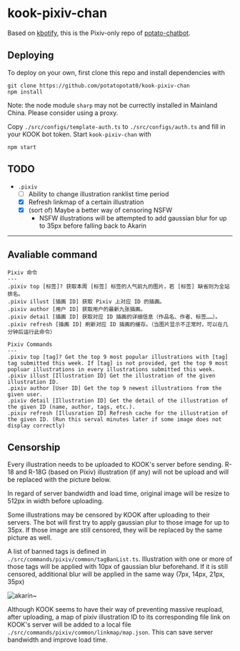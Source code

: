 # kook-pixiv-chan

Based on [kbotify](https://github.com/fi6/kBotify), this is the Pixiv-only repo of [potato-chatbot](https://github.com/potatopotat0/potato-chatbot).

## Deploying

To deploy on your own, first clone this repo and install dependencies with

```
git clone https://github.com/potatopotat0/kook-pixiv-chan
npm install
```

Note: the node module `sharp` may not be currectly installed in Mainland China. Please consider using a proxy.

Copy `./src/configs/template-auth.ts` to `./src/configs/auth.ts` and fill in your KOOK bot token. Start `kook-pixiv-chan` with

```
npm start
```

## TODO

- `.pixiv`
    - [ ] Ability to change illustration ranklist time period
    - [x] Refresh linkmap of a certain illustration
    - [x] (sort of) Maybe a better way of censoring NSFW
        - NSFW illustrations will be attempted to add gaussian blur for up to 35px before falling back to Akarin

---

## Avaliable command

```
Pixiv 命令
---
.pixiv top [标签]? 获取本周 [标签] 标签的人气前九的图片，若 [标签] 缺省则为全站排名。
.pixiv illust [插画 ID] 获取 Pixiv 上对应 ID 的插画。
.pixiv author [用户 ID] 获取用户的最新九张插画。
.pixiv detail [插画 ID] 获取对应 ID 插画的详细信息（作品名、作者、标签……）。
.pixiv refresh [插画 ID] 刷新对应 ID 插画的缓存。（当图片显示不正常时，可以在几分钟后运行此命令）
```

```
Pixiv Commands
---
.pixiv top [tag]? Get the top 9 most popular illustrations with [tag] tag submitted this week. If [tag] is not provided, get the top 9 most popluar illustrations in every illustrations submitted this week.
.pixiv illust [Illustration ID] Get the illustration of the given illustration ID.
.pixiv author [User ID] Get the top 9 newest illustrations from the given user.
.pixiv detail [Illustration ID] Get the detail of the illustration of the given ID (name, author, tags, etc.).
.pixiv refresh [Illusration ID] Refresh cache for the illustration of the given ID. (Run this serval minutes later if some image does not display correctly)
```

## Censorship

Every illustration needs to be uploaded to KOOK's server before sending. R-18 and R-18G (based on Pixiv) illustration (if any) will not be upload and will be replaced with the picture below.

In regard of server bandwidth and load time, original image will be resize to 512px in width before uploading.

Some illustrations may be censored by KOOK after uploading to their servers. The bot will first try to apply gaussian plur to those image for up to 35px. If those image are still censored, they will be replaced by the same picture as well.

A list of banned tags is defined in `./src/commands/pixiv/common/tagBanList.ts`. Illustration with one or more of those tags will be applied with 10px of gaussian blur beforehand. If it is still censored, additional blur will be applied in the same way (7px, 14px, 21px, 35px)

![akarin~](https://img.kaiheila.cn/assets/2022-07/vlOSxPNReJ0dw0dw.jpg)

Although KOOK seems to have their way of preventing massive reupload, after uploading, a map of pixiv illustration ID to its corresponding file link on KOOK's server will be added to a local file `./src/commands/pixiv/common/linkmap/map.json`. This can save server bandwidth and improve load time.